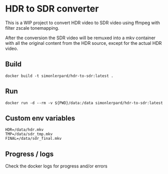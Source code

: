 # HDR to SDR converter
This is a WIP project to convert HDR video to SDR video using ffmpeg with filter zscale tonemapping.

After the conversion the SDR video will be remuxed into a mkv container with all the original content from the HDR source, except for the actual HDR video.

## Build
```
docker build -t simonlerpard/hdr-to-sdr:latest .
```

## Run
```
docker run -d --rm -v ${PWD}/data:/data simonlerpard/hdr-to-sdr:latest
```

## Custom env variables
```
HDR=/data/hdr.mkv
TMP=/data/sdr_tmp.mkv
FINAL=/data/sdr_final.mkv
```

## Progress / logs
Check the docker logs for progress and/or errors
